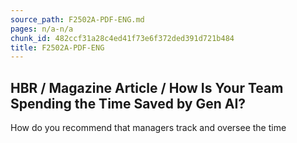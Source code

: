 ```yaml
---
source_path: F2502A-PDF-ENG.md
pages: n/a-n/a
chunk_id: 482ccf31a28c4ed41f73e6f372ded391d721b484
title: F2502A-PDF-ENG
---
```

## HBR / Magazine Article / How Is Your Team Spending the Time Saved by Gen AI?

How do you recommend that managers track and oversee the time
